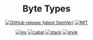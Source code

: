 <div align="center">

# Byte Types

[![GitHub release (latest SemVer)](https://img.shields.io/github/v/release/tbidne/byte-types?include_prereleases&sort=semver)](https://github.com/tbidne/byte-types/releases/)
[![MIT](https://img.shields.io/github/license/tbidne/byte-types?color=blue)](https://opensource.org/licenses/MIT)

[![nix](https://img.shields.io/github/workflow/status/tbidne/byte-types/nix/main?label=nix%209.2&&logo=nixos&logoColor=85c5e7&labelColor=2f353c)](https://github.com/tbidne/byte-types/actions/workflows/nix.yaml)
[![cabal](https://img.shields.io/github/workflow/status/tbidne/byte-types/cabal/action-test?label=cabal&logo=haskell&logoColor=655889&labelColor=2f353c)](https://github.com/tbidne/byte-types/actions/workflows/cabal.yaml)
[![stack](https://img.shields.io/github/workflow/status/tbidne/byte-types/stack/main?label=stack&logoColor=white&labelColor=2f353c)](https://github.com/tbidne/byte-types/actions/workflows/stack.yaml)
[![style](https://img.shields.io/github/workflow/status/tbidne/byte-types/style/main?label=style&logoColor=white&labelColor=2f353c)](https://github.com/tbidne/byte-types/actions/workflows/style.yaml)

</div>
